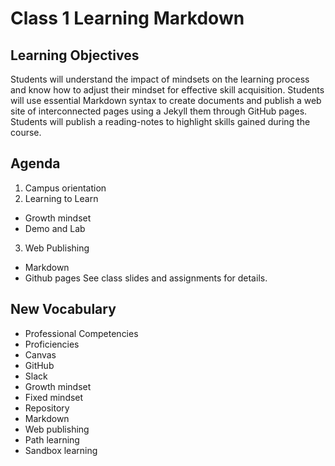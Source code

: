 # Class 1 Learning Markdown

## Learning Objectives
Students will understand the impact of mindsets on the learning process and know how to adjust their mindset for effective skill acquisition.
Students will use essential Markdown syntax to create documents and publish a web site of interconnected pages using a Jekyll them through GitHub pages.
Students will publish a reading-notes to highlight skills gained during the course.

## Agenda
1. Campus orientation
2. Learning to Learn
  - Growth mindset
  - Demo and Lab
3. Web Publishing
  - Markdown
  - Github pages
See class slides and assignments for details.

## New Vocabulary
  - Professional Competencies
  - Proficiencies
  - Canvas
  - GitHub
  - Slack
  - Growth mindset
  - Fixed mindset
  - Repository
  - Markdown
  - Web publishing
  - Path learning
  - Sandbox learning
